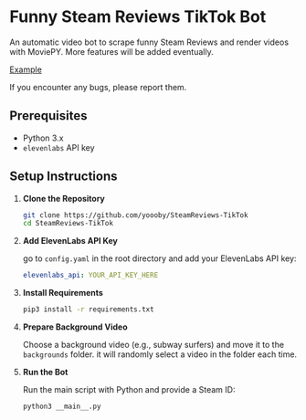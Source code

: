 # Funny Steam Reviews TikTok Bot

An automatic video bot to scrape funny Steam Reviews and render videos with MoviePY. More features will be added eventually.

[Example](https://streamable.com/rqu38z)

If you encounter any bugs, please report them.


## Prerequisites

- Python 3.x
- `elevenlabs` API key

## Setup Instructions

1. **Clone the Repository**

    ```sh
    git clone https://github.com/yoooby/SteamReviews-TikTok
    cd SteamReviews-TikTok
    ```

2. **Add ElevenLabs API Key**

   go to `config.yaml` in the root directory and add your ElevenLabs API key:

    ```yaml
    elevenlabs_api: YOUR_API_KEY_HERE
    ```

3. **Install Requirements**

    ```sh
    pip3 install -r requirements.txt
    ```

4. **Prepare Background Video**

    Choose a background video (e.g., subway surfers) and move it to the `backgrounds` folder. it will randomly select a video in the folder each time.
5. **Run the Bot**

    Run the main script with Python and provide a Steam ID:

    ```sh
    python3 __main__.py
    ```

